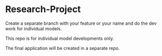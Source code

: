 # Research-Project

Create a separate branch with your feature or your name and do the dev work for individual models.

This repo is for individual model developments only.

The final application will be created in a separate repo.
